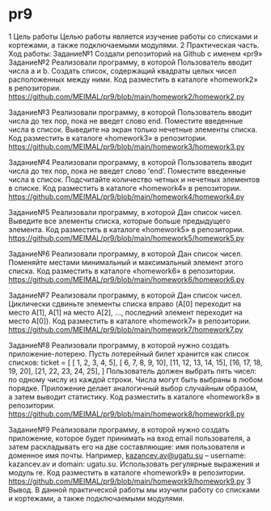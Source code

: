 # pr9
1	Цель работы
Целью работы является изучение работы со списками и кортежами, а также подключаемыми модулями.
2	Практическая часть.
Ход работы:
Задание№1
Создали репозиторий на Github с именем «pr9»
Задание№2
Реализовали программу, в которой Пользователь вводит числа a и b. Создать список, содержащий квадраты целых чисел расположенных между ними. Код разместить в каталоге «homework2» в репозитории. https://github.com/MEIMAL/pr9/blob/main/homework2/homework2.py

Задание№3
Реализовали программу, в которой Пользователь вводит числа до тех пор, пока не введет слово end. Поместите введенные числа в список. Выведите на экран только нечетные элементы списка. Код разместить в каталоге «homework3» в репозитории. 
https://github.com/MEIMAL/pr9/blob/main/homework3/homework3.py 

Задание№4
Реализовали программу, в которой Пользователь вводит числа до тех пор, пока не введет слово ‘end’. Поместите введенные числа в список. Подсчитайте количество четных и нечетных элементов в списке. Код разместить в каталоге «homework4» в репозитории. 
https://github.com/MEIMAL/pr9/blob/main/homework4/homework4.py 

Задание№5
Реализовали программу, в которой Дан список чисел. Выведите все элементы списка, которые больше предыдущего элемента. Код разместить в каталоге «homework5» в репозитории. https://github.com/MEIMAL/pr9/blob/main/homework5/homework5.py

Задание№6
Реализовали программу, в которой Дан список чисел. Поменяйте местами минимальный и максимальный элемент этого списка. Код разместить в каталоге «homework6» в репозитории. https://github.com/MEIMAL/pr9/blob/main/homework6/homework6.py

Задание№7
Реализовали программу, в которой Дан список чисел. Циклически сдвиньте элементы списка вправо (A[0] переходит на место A[1], A[1] на место A[2], …, последний элемент переходит на место A[0]). Код разместить в каталоге «homework7» в репозитории. https://github.com/MEIMAL/pr9/blob/main/homework7/homework7.py

Задание№8
Реализовали программу, в которой нужно создать приложение-лотерею. Пусть лотерейный билет хранится как список списков: ticket = [ [ 1, 2, 3, 4, 5], [ 6, 7, 8, 9, 10], [11, 12, 13, 14, 15], [16, 17, 18, 19, 20], [21, 22, 23, 24, 25], ] Пользователь должен выбрать пять чисел: по одному числу из каждой строки. Числа могут быть выбраны в любом порядке. Приложение делает аналогичный выбор случайным образом, а затем выводит статистику. Код разместить в каталоге «homework8» в репозитории. 
https://github.com/MEIMAL/pr9/blob/main/homework8/homework8.py

Задание№9
Реализовали программу, в которой  нужно создать приложение, которое будет принимать на вход email пользователя, а затем раскладывать его на две составляющие: имя пользователя и доменное имя почты. Например, kazancev.av@ugatu.su – username: kazancev.av и domain: ugatu.su. Использовать регулярные выражения и модуль re. Код разместить в каталоге «homework9» в репозитории. 
https://github.com/MEIMAL/pr9/blob/main/homework9/homework9.py
3	Вывод.
В данной практической работы мы изучили работу со списками и кортежами, а также подключаемыми модулями.
